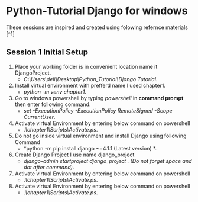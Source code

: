 # Python-Tutorial Django for windows 

These sessions are inspired and created using folowing refernce materials [^1]
## Session 1 Initial Setup

1. Place your working folder is in convenient location name it DjangoProject.
    - *C:\Users\dell\Desktop\Python_Tutorial\Django Tutorial*.
2. Install virtual environment with prefferd name I used chapter1.
    - *python -m venv chapter1*.
3. Go to windows powershell by typing *powershell* in **command prompt** then enter following command.
    - *set -ExecutionPolicy -ExecutionPolicy RemoteSigned -Scope CurrentUser*.
4. Activate virtual Environment by entering below command on powershell
    - *.\chapter1\Scripts\Activate.ps*.
5. Do not go inside virtual environment and install Django using following Command
    - *python -m pip install django ~=4.1.1 (Latest version) *.
6. Create Django Project I use name django_project 
    - *django-admin startproject django_project . (Do not forget space and dot after command)*.
7. Activate virtual Environment by entering below command on powershell
    - *.\chapter1\Scripts\Activate.ps*.
8. Activate virtual Environment by entering below command on powershell
    - *.\chapter1\Scripts\Activate.ps*.


